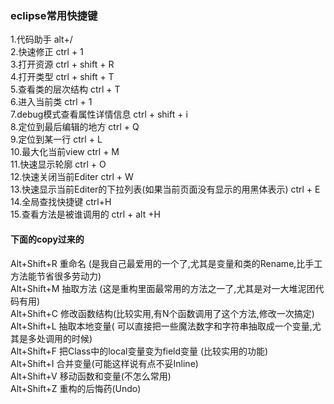 ### eclipse常用快捷键
1.代码助手 alt+/ <br>
2.快速修正 ctrl + 1 <br>
3.打开资源 ctrl + shift + R <br>
4.打开类型 ctrl + shift + T <br>
5.查看类的层次结构 ctrl + T <br>
6.进入当前类 ctrl + 1 <br>
7.debug模式查看属性详情信息 ctrl + shift + i <br>
8.定位到最后编辑的地方 ctrl + Q <br>
9.定位到某一行 ctrl + L <br>
10.最大化当前view ctrl + M <br>
11.快速显示轮廓 ctrl + O <br>
12.快速关闭当前Editer ctrl + W <br>
13.快速显示当前Editer的下拉列表(如果当前页面没有显示的用黑体表示) ctrl + E <br>
14.全局查找快捷键 ctrl+H <br>
15.查看方法是被谁调用的 ctrl + alt +H

#### 下面的copy过来的
Alt+Shift+R 重命名 (是我自己最爱用的一个了,尤其是变量和类的Rename,比手工方法能节省很多劳动力) <br>
Alt+Shift+M 抽取方法 (这是重构里面最常用的方法之一了,尤其是对一大堆泥团代码有用) <br>
Alt+Shift+C 修改函数结构(比较实用,有N个函数调用了这个方法,修改一次搞定) <br>
Alt+Shift+L 抽取本地变量( 可以直接把一些魔法数字和字符串抽取成一个变量,尤其是多处调用的时候) <br>
Alt+Shift+F 把Class中的local变量变为field变量 (比较实用的功能) <br>
Alt+Shift+I 合并变量(可能这样说有点不妥Inline) <br>
Alt+Shift+V 移动函数和变量(不怎么常用) <br>
Alt+Shift+Z 重构的后悔药(Undo) <br>
